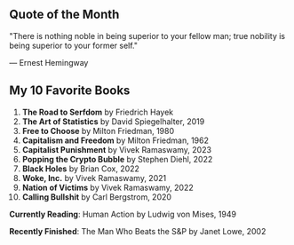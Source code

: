 
<h2><a class="color-h2">Quote of the Month</a></h2>
<div class="quote-of-the-month">
  "There is nothing noble in being superior to your fellow man; true nobility is being superior to your former self."
  
  — Ernest Hemingway
</div>

<h2><a class="color-h2">My 10 Favorite Books</a></h2>

1. **The Road to Serfdom** by Friedrich Hayek
2. **The Art of Statistics** by David Spiegelhalter, 2019
3. **Free to Choose** by Milton Friedman, 1980
4. **Capitalism and Freedom** by Milton Friedman, 1962
5. **Capitalist Punishment** by Vivek Ramaswamy, 2023
6. **Popping the Crypto Bubble** by Stephen Diehl, 2022
7. **Black Holes** by Brian Cox, 2022
8. **Woke, Inc.** by Vivek Ramaswamy, 2021
9. **Nation of Victims** by Vivek Ramaswamy, 2022
10. **Calling Bullshit** by Carl Bergstrom, 2020 


**Currently Reading**: Human Action by Ludwig von Mises, 1949

**Recently Finished**: The Man Who Beats the S&P by Janet Lowe, 2002
